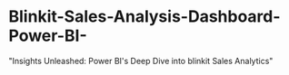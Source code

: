 # Blinkit-Sales-Analysis-Dashboard-Power-BI-
"Insights Unleashed: Power BI's Deep Dive into blinkit Sales Analytics"
